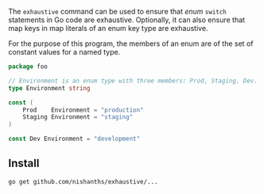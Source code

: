The `exhaustive` command can be used to ensure that _enum_ `switch` statements in Go code are
exhaustive. Optionally, it can also ensure that map keys in map literals of an
enum key type are exhaustive.

For the purpose of this program, the members of an enum are of the set of constant
values for a named type.

```go
package foo

// Environment is an enum type with three members: Prod, Staging, Dev.
type Environment string

const (
	Prod    Environment = "production"
	Staging Environment = "staging"
)

const Dev Environment = "development"
```

## Install

```
go get github.com/nishanths/exhaustive/...
```
